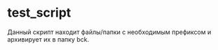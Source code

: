 # test_script

Данный скрипт находит файлы/папки с необходимым префиксом и архивирует их в папку bck.
